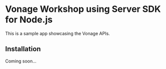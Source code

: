# Vonage Workshop using Server SDK for Node.js

This is a sample app showcasing the Vonage APIs.

## Installation

Coming soon...
